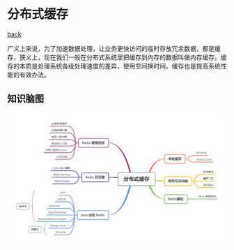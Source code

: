 # 分布式缓存

[back](../README.md)

广义上来说，为了加速数据处理，让业务更快访问的临时存放冗余数据，都是缓存，狭义上，现在我们一般在分布式系统里把缓存到内存的数据叫做内存缓存。缓存的本质是处理系统各级处理速度的差异，使用空间换时间。缓存也是提高系统性能的有效办法。

## 知识脑图

![](./mind/8.分布式缓存.png)

